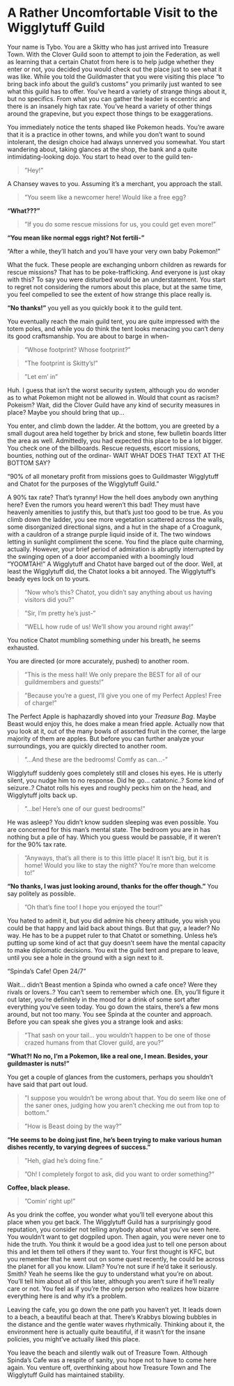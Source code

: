 # A Rather Uncomfortable Visit to the Wigglytuff Guild

Your name is Tybo. You are a Skitty who has just arrived into Treasure Town. With the Clover Guild soon to attempt to join the Federation, as well as learning that a certain Chatot from here is to help judge whether they enter or not, you decided you would check out the place just to see what it was like. While you told the Guildmaster that you were visiting this place “to bring back info about the guild’s customs” you primarily just wanted to see what this guild has to offer. You’ve heard a variety of strange things about it, but no specifics. From what you can gather the leader is eccentric and there is an insanely high tax rate. You’ve heard a variety of other things around the grapevine, but you expect those things to be exaggerations.  

You immediately notice the tents shaped like Pokemon heads. You’re aware that it is a practice in other towns, and while you don’t want to sound intolerant, the design choice had always unnerved you somewhat. You start wandering about, taking glances at the shop, the bank and a quite intimidating-looking dojo. You start to head over to the guild ten-

>”Hey!”

A Chansey waves to you. Assuming it’s a merchant, you approach the stall.

>”You seem like a newcomer here! Would like a free egg?

**“What???”**

>”If you do some rescue missions for us, you could get even more!”

**“You mean like normal eggs right? Not fertili-”**

“After a while, they’ll hatch and you’ll have your very own baby Pokemon!”

What the fuck. These people are exchanging unborn children as rewards for rescue missions? That has to be poke-trafficking. And everyone is just okay with this? To say you were disturbed would be an understatement. You start to regret not considering the rumors about this place, but at the same time, you feel compelled to see the extent of how strange this place really is.

**“No thanks!”** you yell as you quickly book it to the guild tent.

You eventually reach the main guild tent, you are quite impressed with the totem poles, and while you do think the tent looks menacing you can’t deny its good craftsmanship. You are about to barge in when-

>“Whose footprint? Whose footprint?”

>”The footprint is Skitty’s!”

>”Let em’ in”

Huh. I guess that isn’t the worst security system, although you do wonder as to what Pokemon might not be allowed in. Would that count as racism? Pokeism? Wait, did the Clover Guild have any kind of security measures in place? Maybe you should bring that up…


You enter, and climb down the ladder. At the bottom, you are greeted by a small dugout area held together by brick and stone, few bulletin boards litter the area as well. Admittedly, you had expected this place to be a lot bigger. You check one of the billboards. Rescue requests, escort missions, bounties, nothing out of the ordinar- WAIT WHAT DOES THAT TEXT AT THE BOTTOM SAY?

“90% of all monetary profit from missions goes to Guildmaster Wigglytuff and Chatot for the purposes of the Wigglytuff Guild.”

A 90% tax rate? That’s tyranny! How the hell does anybody own anything here? Even the rumors you heard weren’t this bad! They must have heavenly amenities to justify this, but that’s just too good to be true. As you climb down the ladder, you see more vegetation scattered across the walls, some disorganized directional signs, and a hut in the shape of a Croagunk, with a cauldron of a strange purple liquid inside of it. The two windows letting in sunlight compliment the scene. You find the place quite charming, actually. However, your brief period of admiration is abruptly interrupted by the swinging open of a door accompanied with a boomingly loud “YOOMTAH!” A Wigglytuff and Chatot have barged out of the door. Well, at least the Wigglytuff did, the Chatot looks a bit annoyed. The Wigglytuff’s beady eyes lock on to yours.

>“Now who’s this? Chatot, you didn’t say anything about us having visitors did you?”

>”Sir, I’m pretty he’s just-”

>“WELL how rude of us! We’ll show you around right away!”

You notice Chatot mumbling something under his breath, he seems exhausted.

You are directed (or more accurately, pushed) to another room.

>”This is the mess hall! We only prepare the BEST for all of our guildmembers and guests!”

>”Because you’re a guest, I’ll give you one of my Perfect Apples! Free of charge!”

The Perfect Apple is haphazardly shoved into your *Treasure Bag*. Maybe Beast would enjoy this, he does make a mean fried apple. Actually now that you look at it, out of the many bowls of assorted fruit in the corner, the large majority of them are apples. But before you can further analyze your surroundings, you are quickly directed to another room.

>”...And these are the bedrooms! Comfy as can...-”

Wigglytuff suddenly goes completely still and closes his eyes. He is utterly silent, you nudge him to no response. Did he go… catatonic..? Some kind of seizure..? Chatot rolls his eyes and roughly pecks him on the head, and Wigglytuff jolts back up.

>”...be! Here’s one of our guest bedrooms!”

He was asleep? You didn’t know sudden sleeping was even possible. You are concerned for this man’s mental state. The bedroom you are in has nothing but a pile of hay. Which you guess would be passable, if it weren’t for the 90% tax rate.

>”Anyways, that’s all there is to this little place! It isn’t big, but it is home! Would you like to stay the night? You’re more than welcome to!”

**“No thanks, I was just looking around, thanks for the offer though.”** You say politely as possible.

>”Oh that’s fine too! I hope you enjoyed the tour!”

You hated to admit it, but you did admire his cheery attitude, you wish you could be that happy and laid back about things. But that guy, a leader? No way. He has to be a puppet ruler to that Chatot or something. Unless he’s putting up some kind of act that guy doesn’t seem have the mental capacity to make diplomatic decisions. You exit the guild tent and prepare to leave, until you see a hole in the ground with a sign next to it.

“Spinda’s Cafe! Open 24/7”

Wait… didn’t Beast mention a Spinda who owned a cafe once? Were they rivals or lovers..? You can’t seem to remember which one. Eh, you’ll figure it out later, you’re definitely in the mood for a drink of some sort after everything you’ve seen today. You go down the stairs, there’s a few mons around, but not too many. You see Spinda at the counter and approach. Before you can speak she gives you a strange look and asks:

>”That sash on your tail… you wouldn’t happen to be one of those crazed humans from that Clover guild, are you?”

**”What?! No no, I’m a Pokemon, like a real one, I mean. Besides, your guildmaster is nuts!”**

You get a couple of glances from the customers, perhaps you shouldn’t have said that part out loud.

>”I suppose you wouldn’t be wrong about that. You do seem like one of the saner ones, judging how you aren’t checking me out from top to bottom.”

>”How is Beast doing by the way?”

**“He seems to be doing just fine, he’s been trying to make various human dishes recently, to varying degrees of success.”**

>”Heh, glad he’s doing fine.”

>”Oh! I completely forgot to ask, did you want to order something?”

**Coffee, black please.**

>”Comin’ right up!”

As you drink the coffee, you wonder what you’ll tell everyone about this place when you get back. The Wigglytuff Guild has a surprisingly good reputation, you consider not telling anybody about what you’ve seen here. You wouldn’t want to get dogpiled upon. Then again, you were never one to hide the truth. You think it would be a good idea just to tell one person about this and let them tell others if they want to. Your first thought is KFC, but you remember that he went out on some quest recently, he could be across the planet for all you know. Lilam? You’re not sure if he’d take it seriously. Smith? Yeah he seems like the guy to understand what you’re on about. You’ll tell him about all of this later, although you aren’t sure if he’ll really care or not. You feel as if you’re the only person who realizes how bizarre everything here is and why it’s a problem.

Leaving the cafe, you go down the one path you haven’t yet. It leads down to a beach, a beautiful beach at that. There’s Krabbys blowing bubbles in the distance and the gentle water waves rhythmically. Thinking about it, the environment here is actually quite beautiful, if it wasn’t for the insane policies, you might’ve actually liked this place. 

You leave the beach and silently walk out of Treasure Town. Although Spinda’s Cafe was a respite of sanity, you hope not to have to come here again. You venture off, overthinking about how Treasure Town and The Wigglytuff Guild has maintained stability.